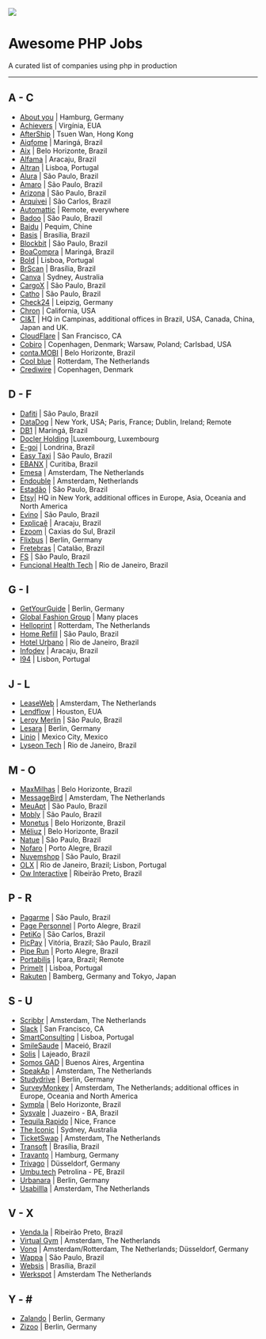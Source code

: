 ![](./office.jpg)

# Awesome PHP Jobs

A curated list of companies using php in production

---

## A - C

- [About you](https://corporate.aboutyou.de/de/jobs) | Hamburg, Germany
- [Achievers](https://www.achievers.com) | Virgínia, EUA
- [AfterShip](https://www.aftership.com) | Tsuen Wan, Hong Kong
- [Aiqfome](https://aiqfome.com) | Maringá, Brazil
- [Aix](https://aix.com.br) | Belo Horizonte, Brazil
- [Alfama](http://grupoalfama.com.br/) | Aracaju, Brazil
- [Altran](https://www.altran.com/pt/pt-pt) | Lisboa, Portugal
- [Alura](https://www.alura.com.br/) | São Paulo, Brazil
- [Amaro](https://about.amaro.com/jobs) | São Paulo, Brazil
- [Arizona](http://arizona.global) | São Paulo, Brazil
- [Arquivei](https://arquivei.com.br) | São Carlos, Brazil
- [Automattic](https://automattic.com/work-with-us/) | Remote, everywhere
- [Badoo](https://team.badoo.com/jobs/all-positions/) | São Paulo, Brazil
- [Baidu](https://www.baidu.com/) | Pequim, Chine
- [Basis](https://www.basis.com.br/trabalhe-conosco/) | Brasília, Brazil
- [Blockbit](https://www.blockbit.com/) | São Paulo, Brazil
- [BoaCompra](https://boacompra.com/) | Maringá, Brazil
- [Bold](https://boldint.com/en) | Lisboa, Portugal
- [BrScan](https://www.brscan.com.br/trabalhe-conosco/) | Brasília, Brazil
- [Canva](https://about.canva.com/careers/) | Sydney, Australia
- [CargoX](http://www.cargox.com.br) | São Paulo, Brazil
- [Catho](http://www.catho.com.br) | São Paulo, Brazil
- [Check24](http://www.check24.de) | Leipzig, Germany
- [Chron](https://www.chron.com/) | California, USA
- [CI&T](https://www.ciandt.com/) | HQ in Campinas, additional offices in Brazil, USA, Canada, China, Japan and UK.
- [CloudFlare](https://www.cloudflare.com/careers/) | San Francisco, CA
- [Cobiro](https://cobiro.com) | Copenhagen, Denmark; Warsaw, Poland; Carlsbad, USA
- [conta.MOBI](http://conta.mobi) | Belo Horizonte, Brazil
- [Cool blue](https://www.careersatcoolblue.com/) | Rotterdam, The Netherlands
- [Crediwire](https://crediwire.com) | Copenhagen, Denmark

## D - F

- [Dafiti](https://www.dafiti.com.br) | São Paulo, Brazil
- [DataDog](https://www.datadoghq.com/) | New York, USA; Paris, France; Dublin, Ireland; Remote
- [DB1](https://www.db1.com.br/) | Maringá, Brazil
- [Docler Holding](https://doclerholding.recruitee.com/) |Luxembourg, Luxembourg
- [E-goi](https://mkt.e-goi.com/) | Londrina, Brazil
- [Easy Taxi](http://easytaxi.com.br) | São Paulo, Brazil
- [EBANX](http://ebanx.com) | Curitiba, Brazil
- [Emesa](https://www.werkenbijemesa.nl/) | Amsterdam, The Netherlands
- [Endouble](http://endouble.com) | Amsterdam, Netherlands
- [Estadão](http://estadao.com.br) | São Paulo, Brazil
- [Etsy](https://www.etsy.com/careers)| HQ in New York, additional offices in Europe, Asia, Oceania and North America
- [Evino](http://jobs.kenoby.com/evino) | São Paulo, Brazil
- [Explicaê](https://www.explicae.com.br/) | Aracaju, Brazil
- [Ezoom](https://www.ezoom.com.br/) | Caxias do Sul, Brazil
- [Flixbus](https://www.flixbus.com/company/jobs) | Berlin, Germany
- [Fretebras](https://www.fretebras.com.br) | Catalão, Brazil
- [FS](http://fs.com.br) | São Paulo, Brazil
- [Funcional Health Tech](https://www.funcionalcorp.com.br/) | Rio de Janeiro, Brazil

## G - I

- [GetYourGuide](https://careers.getyourguide.com/) | Berlin, Germany
- [Global Fashion Group](http://global-fashion-group.com/) | Many places
- [Helloprint](http://jobs.helloprint.com) | Rotterdam, The Netherlands
- [Home Refill](www.homerefill.com.br) | São Paulo, Brazil
- [Hotel Urbano](www.hotelurbano.com) | Rio de Janeiro, Brazil
- [Infodev](https://infodev.com.br/) | Aracaju, Brazil
- [I94](https://www.i94.co/) | Lisbon, Portugal

## J - L

- [LeaseWeb](https://www.leaseweb.com/career) | Amsterdam, The Netherlands
- [Lendflow](https://lendflow.io/) | Houston, EUA
- [Leroy Merlin](http://leroymerlin.com.br) | São Paulo, Brazil
- [Lesara](https://corporate.lesara.com/career) | Berlin, Germany
- [Linio](http://linio.applytojob.com/apply) | Mexico City, Mexico
- [Lyseon Tech](https://lt.coop.br) | Rio de Janeiro, Brazil

## M - O

- [MaxMilhas](http://www.maxmilhas.com.br) | Belo Horizonte, Brazil
- [MessageBird](https://www.messagebird.com/en/careers) | Amsterdam, The Netherlands
- [MeuApt](https://www.meuapt.com.br) | São Paulo, Brazil
- [Mobly](http://www.mobly.com.br/) | São Paulo, Brazil
- [Monetus](http://www.monetus.com.br) | Belo Horizonte, Brazil
- [Méliuz](http://www.meliuz.com.br) | Belo Horizonte, Brazil
- [Natue](http://www.natue.com.br) | São Paulo, Brazil
- [Nofaro](https://nofaro.com) | Porto Alegre, Brazil
- [Nuvemshop](https://www.nuvemshop.com.br) | São Paulo, Brazil
- [OLX](http://www.olx.com.br) | Rio de Janeiro, Brazil; Lisbon, Portugal
- [Ow Interactive](http://www.owinteractive.com/vagas/) | Ribeirão Preto, Brazil

## P - R

- [Pagarme](http://pagar.me) | São Paulo, Brazil
- [Page Personnel](https://www.pagepersonnel.com.br/jobs/php) | Porto Alegre, Brazil
- [PetiKo](http://petiko.com.br/) | São Carlos, Brazil
- [PicPay](https://www.picpay.com) | Vitória, Brazil; São Paulo, Brazil
- [Pipe Run](https://secure.collage.co/jobs/piperuncrm) | Porto Alegre, Brazil
- [Portabilis](https://portabilis.com.br/) | Içara, Brazil; Remote
- [PrimeIt](https://www.primeit.pt/) | Lisboa, Portugal
- [Rakuten](http://global.rakuten.com/en/) | Bamberg, Germany and Tokyo, Japan

## S - U

- [Scribbr](https://scribbr.homerun.co/) | Amsterdam, The Netherlands
- [Slack](https://slack.com/jobs) | San Francisco, CA
- [SmartConsulting](http://www.smartconsulting.pt/) | Lisboa, Portugal
- [SmileSaude](https://www.smilesaude.com.br/) | Maceió, Brazil
- [Solis](https://www.solis.com.br/) | Lajeado, Brazil
- [Somos GAD](https://somosgad.com/) | Buenos Aires, Argentina
- [SpeakAp](https://speakap.com/en/speakap_jobs/) | Amsterdam, The Netherlands
- [Studydrive](https://www.studydrive.net/company/studydrive-gmbh) | Berlin, Germany
- [SurveyMonkey](https://www.surveymonkey.com) | Amsterdam, The Netherlands; additional offices in Europe, Oceania and
  North America
- [Sympla](http://www.sympla.com.br) | Belo Horizonte, Brazil
- [Sysvale](https://jobs.sysvale.com/) | Juazeiro - BA, Brazil
- [Tequila Rapido](https://www.welcometothejungle.com/fr/companies/tequilarapido/jobs) | Nice, France
- [The Iconic](http://www.theiconic.com.au/opportunities/) | Sydney, Australia
- [TicketSwap](https://ticketswap.homerun.co) | Amsterdam, The Netherlands
- [Transoft](https://www.transoft.com.br/trabalhe-conosco/) | Brasília, Brazil
- [Travanto](https://www.travanto.de/unternehmen/jobs) | Hamburg, Germany
- [Trivago](http://company.trivago.com/jobs) | Düsseldorf, Germany
- [Umbu.tech](https://pede.ai/) Petrolina - PE, Brazil
- [Urbanara](https://careers.jobscore.com/careers/urbanara) | Berlin, Germany
- [Usabillla](https://jobs.usabilla.com/) | Amsterdam, The Netherlands

## V - X

- [Venda.la](https://vendala.com.br/) | Ribeirão Preto, Brazil
- [Virtual Gym](https://virtuagym.com/software/en/jobs/) | Amsterdam, The Netherlands
- [Vonq](https://www.vonq.com/) | Amsterdam/Rotterdam, The Netherlands; Düsseldorf, Germany
- [Wappa](https://br.linkedin.com/company/wappa-taxi/careers) | São Paulo, Brazil
- [Websis](http://www.websis.com.br/) | Brasília, Brazil
- [Werkspot](https://www.careersatwerkspot.com/) | Amsterdam The Netherlands

## Y - \#

- [Zalando](https://jobs.zalando.com) | Berlin, Germany
- [Zizoo](https://www.zizoo.com/en/careers) | Berlin, Germany
